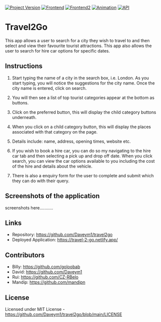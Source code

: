 [![Project Version][version-image]][version-url]
[![Frontend][Frontend-image]][Frontend-url]
[![Frontend2][Frontend2-image]][Frontend2-url]
[![Animation][Animation-image]][Animation-url]
[![API][API-image]][API-url]


# Travel2Go

This app allows a user to search for a city they wish to travel to and then select and view their favourite tourist attractions. This app also allows the user to search for
hire car options for specific dates.

## Instructions

1. Start typing the name of a city in the search box, i.e. London. As you start typing, you will notice the suggestions for the city name. Once the city name is entered, click on search.

2. You will then see a list of top tourist categories appear at the bottom as buttons.

3. Click on the preferred button, this will display the child category buttons underneath.

4. When you click on a child category button, this will display the places associated with that category on the page.

5. Details include: name, address, opening times, website etc.

6. If you wish to book a hire car, you can do so my navigating to the hire car tab and then selecting a pick up and drop off date. When you click search, you can view the car options available to you including the cost of the hire and details about the vehicle.

7. There is also a enquiry form for the user to complete and submit which they can do with their query.

## Screenshots of the application

screenshots here...........

## Links

- Repository: https://github.com/Daveym1/travel2go
- Deployed Application: https://travel-2-go.netlify.app/

## Contributors

- Billy: https://github.com/goloobab 
- David: https://github.com/Daveym1 
- Rui: https://github.com/CZ-RBelo 
- Mandip: https://github.com/mandipn 

## License

Licensed under MIT License - https://github.com/Daveym1/travel2go/blob/main/LICENSE


[version-image]: https://img.shields.io/badge/Version-1.0.0-brightgreen?style=for-the-badge&logo=appveyor
[version-url]: https://img.shields.io/badge/version-1.0.0-green
[Frontend-image]: https://img.shields.io/badge/Frontend-React.js-blue?style=for-the-badge&logo=appveyor
[Frontend-url]: https://img.shields.io/badge/Frontend-React.JS-blue?style=for-the-badge&logo=appveyor
[Frontend2-url]: https://img.shields.io/badge/STYLING-TAILWIND-orange?style=for-the-badge&logo=appveyor
[Frontend2-image]: https://img.shields.io/badge/STYLING-TAILWIND-orange?style=for-the-badge&logo=appveyor
[Animation-url]: https://img.shields.io/badge/ANIMATION-FRAMER%20MOTION-lightgrey?style=for-the-badge&logo=appveyor
[Animation-image]: https://img.shields.io/badge/ANIMATION-FRAMER%20MOTION-lightgrey?style=for-the-badge&logo=appveyor
[API-url]: https://img.shields.io/badge/DATA-API'S-blue?style=for-the-badge&logo=appveyor
[API-image]: https://img.shields.io/badge/DATA-API'S-blue?style=for-the-badge&logo=appveyor
